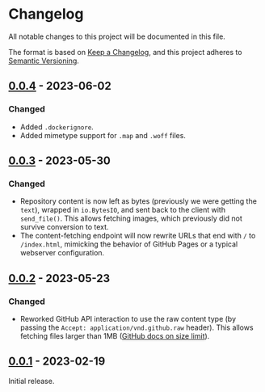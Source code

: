 # Changelog

All notable changes to this project will be documented in this file.

The format is based on [Keep a Changelog](https://keepachangelog.com/en/1.0.0/),
and this project adheres to [Semantic Versioning](https://semver.org/spec/v2.0.0.html).

## [0.0.4] - 2023-06-02
### Changed
 - Added `.dockerignore`.
 - Added mimetype support for `.map` and `.woff` files.

## [0.0.3] - 2023-05-30
### Changed
- Repository content is now left as bytes (previously we were getting the
  `text`), wrapped in `io.BytesIO`, and sent back to the client with
  `send_file()`. This allows fetching images, which previously did not survive
  conversion to text.
- The content-fetching endpoint will now rewrite URLs that end with `/` to
  `/index.html`, mimicking the behavior of GitHub Pages or a typical webserver
  configuration.

## [0.0.2] - 2023-05-23
### Changed
- Reworked GitHub API interaction to use the raw content type (by passing the
  `Accept: application/vnd.github.raw` header). This allows fetching files
  larger than 1MB ([GitHub docs on size limit]).

[GitHub docs on size limit]: https://docs.github.com/en/rest/reference/repos#size-limits

## [0.0.1] - 2023-02-19
Initial release.

[0.0.4]: https://github.com/sclabs/private-ghp/compare/v0.0.3...v0.0.4
[0.0.3]: https://github.com/sclabs/private-ghp/compare/v0.0.2...v0.0.3
[0.0.2]: https://github.com/sclabs/private-ghp/compare/v0.0.1...v0.0.2
[0.0.1]: https://github.com/sclabs/private-ghp/releases/tag/v0.0.1
